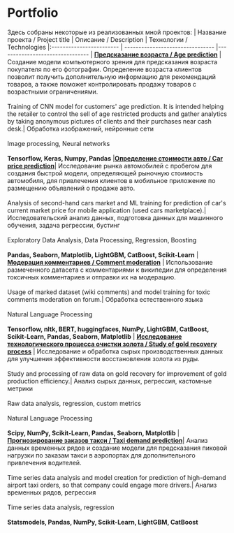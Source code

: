 # Portfolio
Здесь собраны некоторые из реализованных мной проектов:
| Название проекта / Project title | Описание / Description | Технологии / Technologies
|:------------------------ | -------------------------------- |--------------------------------
| [**Предсказание возраста / Age prediction**](https://github.com/exxyyf/portfolio/tree/main/age_prediction)  | Создание модели компьютерного зрения для предсказания возраста покупателя по его фотографии. Определение возраста клиентов позволит получить дополнительную информацию для рекомендаций товаров, а также поможет контролировать продажу товаров с возрастными ограничениями. <br></br>Training of CNN model for customers' age prediction. It is intended helping the retailer to control the sell of age restricted products and gather analytics by taking anonymous pictures of clients and their purchases near cash desk.| Обработка изображений, нейронные сети <br></br> Image processing, Neural networks <br></br> **Tensorflow, Keras, Numpy, Pandas**
|[**Определение стоимости авто / Car price prediction**](https://github.com/exxyyf/portfolio/tree/main/car_price_prediction)| Исследование рынка автомобилей с пробегом для создания быстрой модели, определяющей рыночную стоимость автомобиля, для привлечения клиентов в мобильное приложение по размещению объявлений о продаже авто. <br></br> Analysis of second-hand cars market and ML training for prediction of car's current market price for mobile application (used cars marketplace).| Исследовательский анализ данных, подготовка данных для машинного обучения, задача регрессии, бустинг <br></br> Exploratory Data Analysis, Data Processing, Regression, Boosting <br></br> **Pandas, Seaborn, Matplotlib, LightGBM, CatBoost, Scikit-Learn**
| [**Модерация комментариев / Comment moderation**](https://github.com/exxyyf/portfolio/tree/main/comment_moderation) | Использование размеченного датасета с комментариями к википедии для определения токсичных комментариев и отправки их на модерацию. <br></br> Usage of marked dataset (wiki comments) and model training for toxic comments moderation on forum.| Обработка естественного языка <br></br> Natural Language Processing <br></br> **Tensorflow, nltk, BERT, huggingfaces, NumPy, LightGBM, CatBoost, Scikit-Learn, Pandas, Seaborn, Matplotlib**
| [**Исследование технологического процесса очистки золота / Study of gold recovery process**](https://github.com/exxyyf/portfolio/tree/main/comment_moderation) | Исследование и обработка сырых производственных данных для улучшения эффективности восстановления золота из руды. <br></br> Study and processing of raw data on gold recovery for improvement of gold production efficiency.| Анализ сырых данных, регрессия, кастомные метрики <br></br> Raw data analysis, regression, custom metrics <br></br> Natural Language Processing <br></br> **Scipy, NumPy, Scikit-Learn, Pandas, Seaborn, Matplotlib**
|[**Прогнозирование заказов такси / Taxi demand prediction**](https://github.com/exxyyf/portfolio/tree/main/taxi_demand_prediction)| Анализ данных временных рядов и создание модели для предсказания пиковой нагрузки по заказам такси в аэропортах для дополнительного привлечения водителей. <br></br> Time series data analysis and model creation for prediction of high-demand airport taxi orders, so that company could engage more drivers.| Анализ временных рядов, регрессия <br></br> Time series data analysis, regression <br></br> **Statsmodels, Pandas, NumPy, Scikit-Learn, LightGBM, CatBoost**
